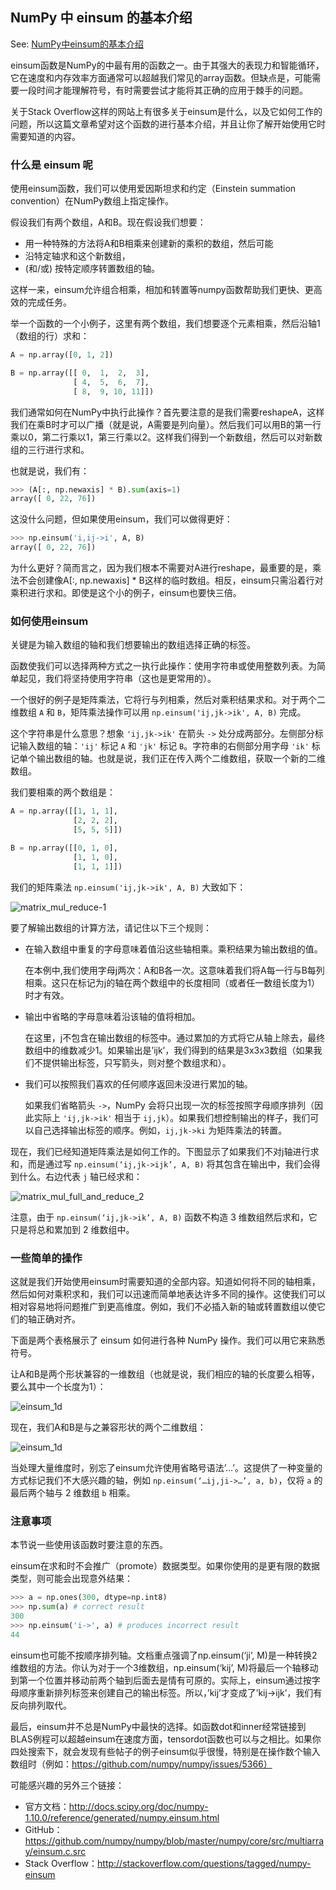 ## NumPy 中 einsum 的基本介绍

See: [NumPy中einsum的基本介绍](http://www.atyun.com/32288.html)

einsum函数是NumPy的中最有用的函数之一。由于其强大的表现力和智能循环，它在速度和内存效率方面通常可以超越我们常见的array函数。但缺点是，可能需要一段时间才能理解符号，有时需要尝试才能将其正确的应用于棘手的问题。

关于Stack Overflow这样的网站上有很多关于einsum是什么，以及它如何工作的问题，所以这篇文章希望对这个函数的进行基本介绍，并且让你了解开始使用它时需要知道的内容。

### 什么是 einsum 呢

使用einsum函数，我们可以使用爱因斯坦求和约定（Einstein summation convention）在NumPy数组上指定操作。

假设我们有两个数组，A和B。现在假设我们想要：

- 用一种特殊的方法将A和B相乘来创建新的乘积的数组，然后可能
- 沿特定轴求和这个新数组，
- (和/或) 按特定顺序转置数组的轴。

这样一来，einsum允许组合相乘，相加和转置等numpy函数帮助我们更快、更高效的完成任务。

举一个函数的一个小例子，这里有两个数组，我们想要逐个元素相乘，然后沿轴1（数组的行）求和：

```python
A = np.array([0, 1, 2])

B = np.array([[ 0,  1,  2,  3],
              [ 4,  5,  6,  7],
              [ 8,  9, 10, 11]])
```

我们通常如何在NumPy中执行此操作？首先要注意的是我们需要reshapeA，这样我们在乘B时才可以广播（就是说，A需要是列向量）。然后我们可以用B的第一行乘以0，第二行乘以1，第三行乘以2。这样我们得到一个新数组，然后可以对新数组的三行进行求和。

也就是说，我们有：

```python
>>> (A[:, np.newaxis] * B).sum(axis=1)
array([ 0, 22, 76])
```

这没什么问题，但如果使用einsum，我们可以做得更好：

```python
>>> np.einsum('i,ij->i', A, B)
array([ 0, 22, 76])
```

为什么更好？简而言之，因为我们根本不需要对A进行reshape，最重要的是，乘法不会创建像A[:, np.newaxis] * B这样的临时数组。相反，einsum只需沿着行对乘积进行求和。即使是这个小的例子，einsum也要快三倍。

### 如何使用einsum

关键是为输入数组的轴和我们想要输出的数组选择正确的标签。

函数使我们可以选择两种方式之一执行此操作：使用字符串或使用整数列表。为简单起见，我们将坚持使用字符串（这也是更常用的）。

一个很好的例子是矩阵乘法，它将行与列相乘，然后对乘积结果求和。对于两个二维数组 `A` 和 `B`，矩阵乘法操作可以用 `np.einsum('ij,jk->ik', A, B)` 完成。

这个字符串是什么意思？想象 `'ij,jk->ik'` 在箭头 `->` 处分成两部分。左侧部分标记输入数组的轴：`'ij'` 标记 `A` 和 `'jk'` 标记 `B`。字符串的右侧部分用字母 `'ik'` 标记单个输出数组的轴。也就是说，我们正在传入两个二维数组，获取一个新的二维数组。

我们要相乘的两个数组是：

```python
A = np.array([[1, 1, 1],
              [2, 2, 2],
              [5, 5, 5]])

B = np.array([[0, 1, 0],
              [1, 1, 0],
              [1, 1, 1]])
```

我们的矩阵乘法 `np.einsum('ij,jk->ik', A, B)` 大致如下：

![matrix_mul_reduce-1](../LearningPython_fig/matrix_mul_reduce-1.png)

要了解输出数组的计算方法，请记住以下三个规则：

- 在输入数组中重复的字母意味着值沿这些轴相乘。乘积结果为输出数组的值。

  在本例中,我们使用字母j两次：A和B各一次。这意味着我们将A每一行与B每列相乘。这只在标记为j的轴在两个数组中的长度相同（或者任一数组长度为1）时才有效。

- 输出中省略的字母意味着沿该轴的值将相加。

  在这里，j不包含在输出数组的标签中。通过累加的方式将它从轴上除去，最终数组中的维数减少1。如果输出是’ijk’，我们得到的结果是3x3x3数组（如果我们不提供输出标签，只写箭头，则对整个数组求和）。

- 我们可以按照我们喜欢的任何顺序返回未没进行累加的轴。

  如果我们省略箭头 `->`，NumPy 会将只出现一次的标签按照字母顺序排列（因此实际上 `'ij,jk->ik'` 相当于 `ij,jk`）。如果我们想控制输出的样子，我们可以自己选择输出标签的顺序。例如，`ij,jk->ki` 为矩阵乘法的转置。

现在，我们已经知道矩阵乘法是如何工作的。下图显示了如果我们不对j轴进行求和，而是通过写 `np.einsum(‘ij,jk->ijk’, A, B)` 将其包含在输出中，我们会得到什么。右边代表 `j` 轴已经求和：

![matrix_mul_full_and_reduce_2](../LearningPython_fig/matrix_mul_full_and_reduce_2.png)

注意，由于 `np.einsum(‘ij,jk->ik’, A, B)` 函数不构造 3 维数组然后求和，它只是将总和累加到 2 维数组中。

### 一些简单的操作

这就是我们开始使用einsum时需要知道的全部内容。知道如何将不同的轴相乘，然后如何对乘积求和，我们可以迅速而简单地表达许多不同的操作。这使我们可以相对容易地将问题推广到更高维度。例如，我们不必插入新的轴或转置数组以使它们的轴正确对齐。

下面是两个表格展示了 einsum 如何进行各种 NumPy 操作。我们可以用它来熟悉符号。

让A和B是两个形状兼容的一维数组（也就是说，我们相应的轴的长度要么相等，要么其中一个长度为1）：

![einsum_1d](../LearningPython_fig/einsum_1d.png)

现在，我们A和B是与之兼容形状的两个二维数组：

![einsum_1d](../LearningPython_fig/einsum_2d.png)

当处理大量维度时，别忘了einsum允许使用省略号语法’…’。这提供了一种变量的方式标记我们不大感兴趣的轴，例如 `np.einsum(‘…ij,ji->…’, a, b)`，仅将 `a` 的最后两个轴与 2 维数组 `b` 相乘。

### 注意事项

本节说一些使用该函数时要注意的东西。

einsum在求和时不会推广（promote）数据类型。如果你使用的是更有限的数据类型，则可能会出现意外结果：

```python
>>> a = np.ones(300, dtype=np.int8)
>>> np.sum(a) # correct result
300
>>> np.einsum('i->', a) # produces incorrect result
44
```

einsum也可能不按顺序排列轴。文档重点强调了np.einsum(‘ji’, M)是一种转换2维数组的方法。你认为对于一个3维数组，np.einsum(‘kij’, M)将最后一个轴移动到第一个位置并移动前两个轴到后面去是情有可原的。实际上，einsum通过按字母顺序重新排列标签来创建自己的输出标签。所以，’kij’才变成了’kij->ijk’，我们有反向排列取代。

最后，einsum并不总是NumPy中最快的选择。如函数dot和inner经常链接到BLAS例程可以超越einsum在速度方面，tensordot函数也可以与之相比。如果你四处搜索下，就会发现有些帖子的例子einsum似乎很慢，特别是在操作数个输入数组时（例如：https://github.com/numpy/numpy/issues/5366）

可能感兴趣的另外三个链接：

- 官方文档：http://docs.scipy.org/doc/numpy-1.10.0/reference/generated/numpy.einsum.html
- GitHub：https://github.com/numpy/numpy/blob/master/numpy/core/src/multiarray/einsum.c.src
- Stack Overflow：http://stackoverflow.com/questions/tagged/numpy-einsum



